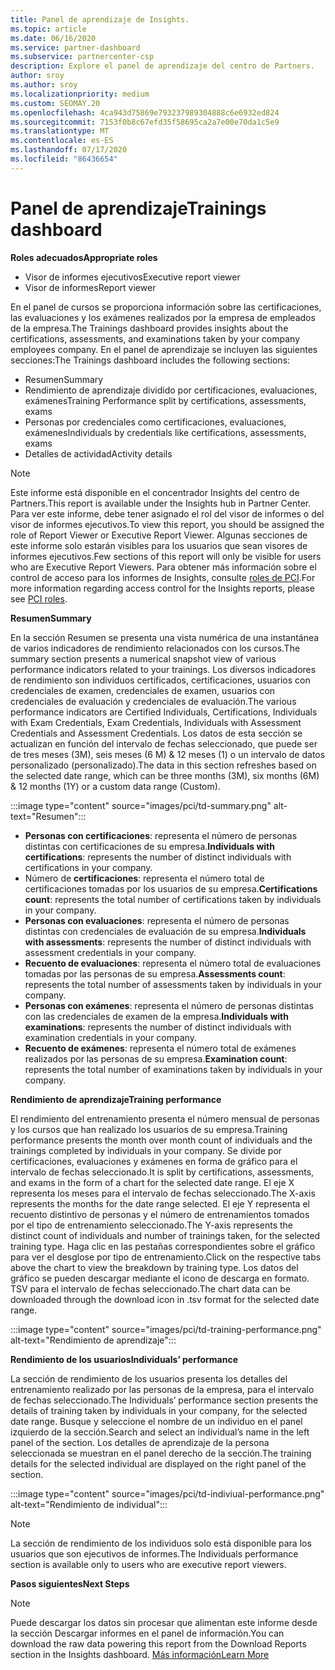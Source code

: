 ```yaml
---
title: Panel de aprendizaje de Insights.
ms.topic: article
ms.date: 06/16/2020
ms.service: partner-dashboard
ms.subservice: partnercenter-csp
description: Explore el panel de aprendizaje del centro de Partners.
author: sroy
ms.author: sroy
ms.localizationpriority: medium
ms.custom: SEOMAY.20
ms.openlocfilehash: 4ca943d75869e793237989304888c6e6932ed824
ms.sourcegitcommit: 7153f0b8c67efd35f58695ca2a7e00e70da1c5e9
ms.translationtype: MT
ms.contentlocale: es-ES
ms.lasthandoff: 07/17/2020
ms.locfileid: "86436654"
---
```

# <a name="trainings-dashboard"></a><span data-ttu-id="fa05e-103">Panel de aprendizaje</span><span class="sxs-lookup"><span data-stu-id="fa05e-103">Trainings dashboard</span></span>

<span data-ttu-id="fa05e-104">**Roles adecuados**</span><span class="sxs-lookup"><span data-stu-id="fa05e-104">**Appropriate roles**</span></span>
- <span data-ttu-id="fa05e-105">Visor de informes ejecutivos</span><span class="sxs-lookup"><span data-stu-id="fa05e-105">Executive report viewer</span></span>
- <span data-ttu-id="fa05e-106">Visor de informes</span><span class="sxs-lookup"><span data-stu-id="fa05e-106">Report viewer</span></span>

<span data-ttu-id="fa05e-107">En el panel de cursos se proporciona información sobre las certificaciones, las evaluaciones y los exámenes realizados por la empresa de empleados de la empresa.</span><span class="sxs-lookup"><span data-stu-id="fa05e-107">The Trainings dashboard provides insights about the certifications, assessments, and examinations taken by your company employees company.</span></span> <span data-ttu-id="fa05e-108">En el panel de aprendizaje se incluyen las siguientes secciones:</span><span class="sxs-lookup"><span data-stu-id="fa05e-108">The Trainings dashboard includes the following sections:</span></span>

- <span data-ttu-id="fa05e-109">Resumen</span><span class="sxs-lookup"><span data-stu-id="fa05e-109">Summary</span></span>
- <span data-ttu-id="fa05e-110">Rendimiento de aprendizaje dividido por certificaciones, evaluaciones, exámenes</span><span class="sxs-lookup"><span data-stu-id="fa05e-110">Training Performance split by certifications, assessments, exams</span></span>
- <span data-ttu-id="fa05e-111">Personas por credenciales como certificaciones, evaluaciones, exámenes</span><span class="sxs-lookup"><span data-stu-id="fa05e-111">Individuals by credentials like certifications, assessments, exams</span></span>
- <span data-ttu-id="fa05e-112">Detalles de actividad</span><span class="sxs-lookup"><span data-stu-id="fa05e-112">Activity details</span></span>

>[!NOTE] 
><span data-ttu-id="fa05e-113">Este informe está disponible en el concentrador Insights del centro de Partners.</span><span class="sxs-lookup"><span data-stu-id="fa05e-113">This report is available under the Insights hub in Partner Center.</span></span> <span data-ttu-id="fa05e-114">Para ver este informe, debe tener asignado el rol del visor de informes o del visor de informes ejecutivos.</span><span class="sxs-lookup"><span data-stu-id="fa05e-114">To view this report, you should be assigned the role of Report Viewer or Executive Report Viewer.</span></span> <span data-ttu-id="fa05e-115">Algunas secciones de este informe solo estarán visibles para los usuarios que sean visores de informes ejecutivos.</span><span class="sxs-lookup"><span data-stu-id="fa05e-115">Few sections of this report will only be visible for users who are Executive Report Viewers.</span></span> <span data-ttu-id="fa05e-116">Para obtener más información sobre el control de acceso para los informes de Insights, consulte [roles de PCI](pci-roles.md).</span><span class="sxs-lookup"><span data-stu-id="fa05e-116">For more information regarding access control for the Insights reports, please see [PCI roles](pci-roles.md).</span></span>

<span data-ttu-id="fa05e-117">**Resumen**</span><span class="sxs-lookup"><span data-stu-id="fa05e-117">**Summary**</span></span>

<span data-ttu-id="fa05e-118">En la sección Resumen se presenta una vista numérica de una instantánea de varios indicadores de rendimiento relacionados con los cursos.</span><span class="sxs-lookup"><span data-stu-id="fa05e-118">The summary section presents a numerical snapshot view of various performance indicators related to your trainings.</span></span> <span data-ttu-id="fa05e-119">Los diversos indicadores de rendimiento son individuos certificados, certificaciones, usuarios con credenciales de examen, credenciales de examen, usuarios con credenciales de evaluación y credenciales de evaluación.</span><span class="sxs-lookup"><span data-stu-id="fa05e-119">The various performance indicators are Certified Individuals, Certifications, Individuals with Exam Credentials, Exam Credentials, Individuals with Assessment Credentials and Assessment Credentials.</span></span> <span data-ttu-id="fa05e-120">Los datos de esta sección se actualizan en función del intervalo de fechas seleccionado, que puede ser de tres meses (3M), seis meses (6 M) & 12 meses (1) o un intervalo de datos personalizado (personalizado).</span><span class="sxs-lookup"><span data-stu-id="fa05e-120">The data in this section refreshes based on the selected date range, which can be three months (3M), six months (6M) & 12 months (1Y) or a custom data range (Custom).</span></span> 

:::image type="content" source="images/pci/td-summary.png" alt-text="Resumen":::

- <span data-ttu-id="fa05e-122">**Personas con certificaciones**: representa el número de personas distintas con certificaciones de su empresa.</span><span class="sxs-lookup"><span data-stu-id="fa05e-122">**Individuals with certifications**: represents the number of distinct individuals with certifications in your company.</span></span>
- <span data-ttu-id="fa05e-123">Número de **certificaciones**: representa el número total de certificaciones tomadas por los usuarios de su empresa.</span><span class="sxs-lookup"><span data-stu-id="fa05e-123">**Certifications count**: represents the total number of certifications taken by individuals in your company.</span></span>
- <span data-ttu-id="fa05e-124">**Personas con evaluaciones**: representa el número de personas distintas con credenciales de evaluación de su empresa.</span><span class="sxs-lookup"><span data-stu-id="fa05e-124">**Individuals with assessments**: represents the number of distinct individuals with assessment credentials in your company.</span></span> 
- <span data-ttu-id="fa05e-125">**Recuento de evaluaciones**: representa el número total de evaluaciones tomadas por las personas de su empresa.</span><span class="sxs-lookup"><span data-stu-id="fa05e-125">**Assessments count**: represents the total number of assessments taken by individuals in your company.</span></span>
- <span data-ttu-id="fa05e-126">**Personas con exámenes**: representa el número de personas distintas con las credenciales de examen de la empresa.</span><span class="sxs-lookup"><span data-stu-id="fa05e-126">**Individuals with examinations**: represents the number of distinct individuals with examination credentials in your company.</span></span> 
- <span data-ttu-id="fa05e-127">**Recuento de exámenes**: representa el número total de exámenes realizados por las personas de su empresa.</span><span class="sxs-lookup"><span data-stu-id="fa05e-127">**Examination count**: represents the total number of examinations taken by individuals in your company.</span></span>

<span data-ttu-id="fa05e-128">**Rendimiento de aprendizaje**</span><span class="sxs-lookup"><span data-stu-id="fa05e-128">**Training performance**</span></span>

<span data-ttu-id="fa05e-129">El rendimiento del entrenamiento presenta el número mensual de personas y los cursos que han realizado los usuarios de su empresa.</span><span class="sxs-lookup"><span data-stu-id="fa05e-129">Training performance presents the month over month count of individuals and the trainings completed by individuals in your company.</span></span> <span data-ttu-id="fa05e-130">Se divide por certificaciones, evaluaciones y exámenes en forma de gráfico para el intervalo de fechas seleccionado.</span><span class="sxs-lookup"><span data-stu-id="fa05e-130">It is split by certifications, assessments, and exams in the form of a chart for the selected date range.</span></span> <span data-ttu-id="fa05e-131">El eje X representa los meses para el intervalo de fechas seleccionado.</span><span class="sxs-lookup"><span data-stu-id="fa05e-131">The X-axis represents the months for the date range selected.</span></span> <span data-ttu-id="fa05e-132">El eje Y representa el recuento distintivo de personas y el número de entrenamientos tomados por el tipo de entrenamiento seleccionado.</span><span class="sxs-lookup"><span data-stu-id="fa05e-132">The Y-axis represents the distinct count of individuals and number of trainings taken, for the selected training type.</span></span> <span data-ttu-id="fa05e-133">Haga clic en las pestañas correspondientes sobre el gráfico para ver el desglose por tipo de entrenamiento.</span><span class="sxs-lookup"><span data-stu-id="fa05e-133">Click on the respective tabs above the chart to view the breakdown by training type.</span></span> <span data-ttu-id="fa05e-134">Los datos del gráfico se pueden descargar mediante el icono de descarga en formato. TSV para el intervalo de fechas seleccionado.</span><span class="sxs-lookup"><span data-stu-id="fa05e-134">The chart data can be downloaded through the download icon in .tsv format for the selected date range.</span></span>

:::image type="content" source="images/pci/td-training-performance.png" alt-text="Rendimiento de aprendizaje":::

<span data-ttu-id="fa05e-136">**Rendimiento de los usuarios**</span><span class="sxs-lookup"><span data-stu-id="fa05e-136">**Individuals’ performance**</span></span>

<span data-ttu-id="fa05e-137">La sección de rendimiento de los usuarios presenta los detalles del entrenamiento realizado por las personas de la empresa, para el intervalo de fechas seleccionado.</span><span class="sxs-lookup"><span data-stu-id="fa05e-137">The Individuals’ performance section presents the details of training taken by individuals in your company, for the selected date range.</span></span> <span data-ttu-id="fa05e-138">Busque y seleccione el nombre de un individuo en el panel izquierdo de la sección.</span><span class="sxs-lookup"><span data-stu-id="fa05e-138">Search and select an individual’s name in the left panel of the section.</span></span> <span data-ttu-id="fa05e-139">Los detalles de aprendizaje de la persona seleccionada se muestran en el panel derecho de la sección.</span><span class="sxs-lookup"><span data-stu-id="fa05e-139">The training details for the selected individual are displayed on the right panel of the section.</span></span>

:::image type="content" source="images/pci/td-indiviual-performance.png" alt-text="Rendimiento de individual":::

>[!NOTE] 
> <span data-ttu-id="fa05e-141">La sección de rendimiento de los individuos solo está disponible para los usuarios que son ejecutivos de informes.</span><span class="sxs-lookup"><span data-stu-id="fa05e-141">The Individuals performance section is available only to users who are executive report viewers.</span></span> 

<span data-ttu-id="fa05e-142">**Pasos siguientes**</span><span class="sxs-lookup"><span data-stu-id="fa05e-142">**Next Steps**</span></span>

>[!NOTE] 
> <span data-ttu-id="fa05e-143">Puede descargar los datos sin procesar que alimentan este informe desde la sección Descargar informes en el panel de información.</span><span class="sxs-lookup"><span data-stu-id="fa05e-143">You can download the raw data powering this report from the Download Reports section in the Insights dashboard.</span></span> [<span data-ttu-id="fa05e-144">Más información</span><span class="sxs-lookup"><span data-stu-id="fa05e-144">Learn More</span></span>](pci-download-reports.md) 

